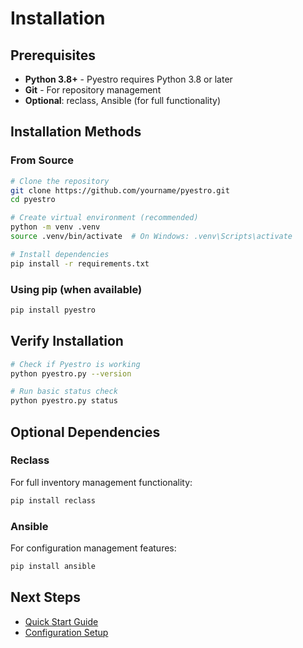 # Installation

## Prerequisites

- **Python 3.8+** - Pyestro requires Python 3.8 or later
- **Git** - For repository management
- **Optional**: reclass, Ansible (for full functionality)

## Installation Methods

### From Source

```bash
# Clone the repository
git clone https://github.com/yourname/pyestro.git
cd pyestro

# Create virtual environment (recommended)
python -m venv .venv
source .venv/bin/activate  # On Windows: .venv\Scripts\activate

# Install dependencies
pip install -r requirements.txt
```

### Using pip (when available)

```bash
pip install pyestro
```

## Verify Installation

```bash
# Check if Pyestro is working
python pyestro.py --version

# Run basic status check
python pyestro.py status
```

## Optional Dependencies

### Reclass

For full inventory management functionality:

```bash
pip install reclass
```

### Ansible

For configuration management features:

```bash
pip install ansible
```

## Next Steps

- [Quick Start Guide](quickstart.md)
- [Configuration Setup](configuration.md)
